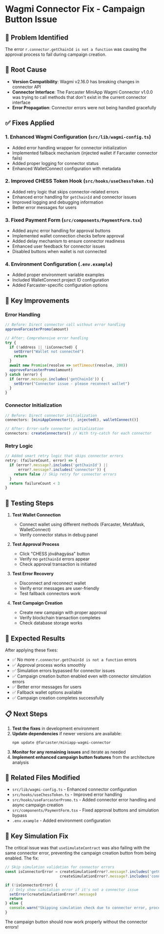 # Wagmi Connector Fix - Campaign Button Issue

## 🚨 Problem Identified
The error `r.connector.getChainId is not a function` was causing the approval process to fail during campaign creation.

## 🔧 Root Cause
- **Version Compatibility**: Wagmi v2.16.0 has breaking changes in connector API
- **Connector Interface**: The Farcaster MiniApp Wagmi Connector v1.0.0 was trying to call methods that don't exist in the current connector interface
- **Error Propagation**: Connector errors were not being handled gracefully

## ✅ Fixes Applied

### 1. Enhanced Wagmi Configuration (`src/lib/wagmi-config.ts`)
- Added error handling wrapper for connector initialization
- Implemented fallback mechanism (injected wallet if Farcaster connector fails)
- Added proper logging for connector status
- Enhanced WalletConnect configuration with metadata

### 2. Improved CHESS Token Hook (`src/hooks/useChessToken.ts`)
- Added retry logic that skips connector-related errors
- Enhanced error handling for `getChainId` and connector issues
- Improved logging and debugging information
- Better error messages for users

### 3. Fixed Payment Form (`src/components/PaymentForm.tsx`)
- Added async error handling for approval buttons
- Implemented wallet connection checks before approval
- Added delay mechanism to ensure connector readiness
- Enhanced user feedback for connector issues
- Disabled buttons when wallet is not connected

### 4. Environment Configuration (`.env.example`)
- Added proper environment variable examples
- Included WalletConnect project ID configuration
- Added Farcaster-specific configuration options

## 🎯 Key Improvements

### Error Handling
```typescript
// Before: Direct connector call without error handling
approveFarcasterPromo(amount)

// After: Comprehensive error handling
try {
  if (!address || !isConnected) {
    setError("Wallet not connected")
    return
  }
  await new Promise(resolve => setTimeout(resolve, 200))
  approveFarcasterPromo(amount)
} catch (error) {
  if (error.message.includes('getChainId')) {
    setError("Connector issue - please reconnect wallet")
  }
}
```

### Connector Initialization
```typescript
// Before: Direct connector initialization
connectors: [miniAppConnector(), injected(), walletConnect()]

// After: Error-safe connector initialization
connectors: createConnectors() // With try-catch for each connector
```

### Retry Logic
```typescript
// Added smart retry logic that skips connector errors
retry: (failureCount, error) => {
  if (error?.message?.includes('getChainId') || 
      error?.message?.includes('connector')) {
    return false // Skip retry for connector errors
  }
  return failureCount < 3
}
```

## 🧪 Testing Steps

1. **Test Wallet Connection**
   - Connect wallet using different methods (Farcaster, MetaMask, WalletConnect)
   - Verify connector status in debug panel

2. **Test Approval Process**
   - Click "CHESS jóváhagyása" button
   - Verify no `getChainId` errors appear
   - Check approval transaction is initiated

3. **Test Error Recovery**
   - Disconnect and reconnect wallet
   - Verify error messages are user-friendly
   - Test fallback connectors work

4. **Test Campaign Creation**
   - Create new campaign with proper approval
   - Verify blockchain transaction completes
   - Check database storage works

## 🚀 Expected Results

After applying these fixes:
- ✅ No more `r.connector.getChainId is not a function` errors
- ✅ Approval process works smoothly
- ✅ Simulation errors bypassed for connector issues
- ✅ Campaign creation button enabled even with connector simulation errors
- ✅ Better error messages for users
- ✅ Fallback wallet options available
- ✅ Campaign creation completes successfully

## 📋 Next Steps

1. **Test the fixes** in development environment
2. **Update dependencies** if newer versions are available:
   ```bash
   npm update @farcaster/miniapp-wagmi-connector
   ```
3. **Monitor for any remaining issues** and iterate as needed
4. **Implement enhanced campaign button features** from the architecture analysis

## 🔗 Related Files Modified
- `src/lib/wagmi-config.ts` - Enhanced connector configuration
- `src/hooks/useChessToken.ts` - Improved error handling
- `src/hooks/useFarcasterPromo.ts` - Added connector error handling and async campaign creation
- `src/components/PaymentForm.tsx` - Fixed approval buttons and simulation bypass
- `.env.example` - Added environment configuration

## 🎯 Key Simulation Fix

The critical issue was that `useSimulateContract` was also failing with the same connector error, preventing the campaign creation button from being enabled. The fix:

```typescript
// Skip simulation validation for connector errors
const isConnectorError = createSimulationError?.message?.includes('getChainId') ||
                         createSimulationError?.message?.includes('connector')

if (!isConnectorError) {
  // Only show simulation error if it's not a connector issue
  setError(createSimulationError?.message)
  return
} else {
  console.warn("Skipping simulation check due to connector error, proceeding with campaign creation")
}
```

The campaign button should now work properly without the connector errors!